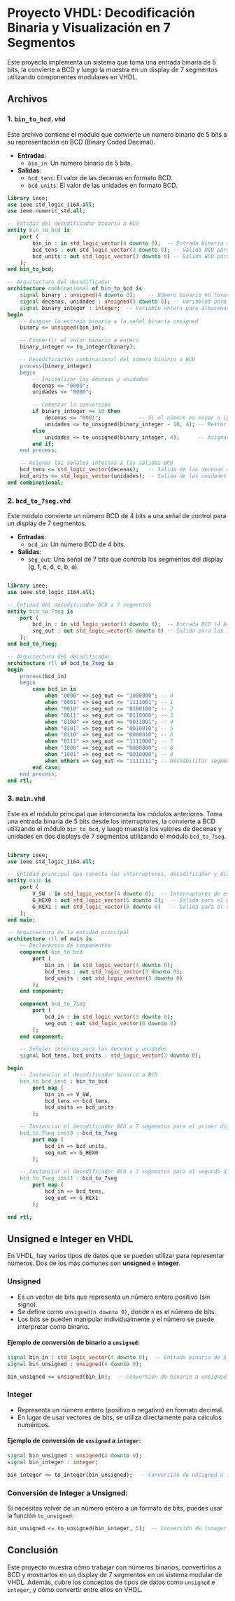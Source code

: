 # Proyecto VHDL: Decodificación Binaria y Visualización en 7 Segmentos

Este proyecto implementa un sistema que toma una entrada binaria de 5 bits, la convierte a BCD y luego la muestra en un display de 7 segmentos utilizando componentes modulares en VHDL.

## Archivos

### 1. `bin_to_bcd.vhd`
Este archivo contiene el módulo que convierte un número binario de 5 bits a su representación en BCD (Binary Coded Decimal).

- **Entradas**:
  - `bin_in`: Un número binario de 5 bits.
- **Salidas**:
  - `bcd_tens`: El valor de las decenas en formato BCD.
  - `bcd_units`: El valor de las unidades en formato BCD.

```vhdl
library ieee;
use ieee.std_logic_1164.all;
use ieee.numeric_std.all;

-- Entidad del decodificador binario a BCD
entity bin_to_bcd is
    port (
        bin_in : in std_logic_vector(4 downto 0);  -- Entrada binaria de 5 bits
        bcd_tens : out std_logic_vector(3 downto 0); -- Salida BCD para las decenas
        bcd_units : out std_logic_vector(3 downto 0) -- Salida BCD para las unidades
    );
end bin_to_bcd;

-- Arquitectura del decodificador
architecture combinational of bin_to_bcd is
    signal binary : unsigned(4 downto 0);    -- Número binario en formato unsigned
    signal decenas, unidades : unsigned(3 downto 0); -- Variables para las decenas y unidades
    signal binary_integer : integer;  -- Variable entera para almacenar el valor de la entrada binaria
begin
    -- Asignar la entrada binaria a la señal binaria unsigned
    binary <= unsigned(bin_in);

    -- Convertir el valor binario a entero
    binary_integer <= to_integer(binary);

    -- Decodificación combinacional del número binario a BCD
    process(binary_integer)
    begin
        -- Inicializar las decenas y unidades
        decenas <= "0000";
        unidades <= "0000";

        -- Comenzar la conversión
        if binary_integer >= 10 then
            decenas <= "0001";            -- Si el número es mayor o igual a 10, hay una decena
            unidades <= to_unsigned(binary_integer - 10, 4); -- Restar 10 para obtener las unidades
        else
            unidades <= to_unsigned(binary_integer, 4);      -- Asignar el valor binario a las unidades
        end if;
    end process;

    -- Asignar las señales internas a las salidas BCD
    bcd_tens <= std_logic_vector(decenas);   -- Salida de las decenas en BCD
    bcd_units <= std_logic_vector(unidades); -- Salida de las unidades en BCD
end combinational;

```

### 2. `bcd_to_7seg.vhd`
Este módulo convierte un número BCD de 4 bits a una señal de control para un display de 7 segmentos.

- **Entradas**:
  - `bcd_in`: Un número BCD de 4 bits.
- **Salidas**:
  - `seg_out`: Una señal de 7 bits que controla los segmentos del display (g, f, e, d, c, b, a).

```vhdl

library ieee;
use ieee.std_logic_1164.all;

-- Entidad del decodificador BCD a 7 segmentos
entity bcd_to_7seg is
    port (
        bcd_in : in std_logic_vector(3 downto 0);  -- Entrada BCD (4 bits)
        seg_out : out std_logic_vector(6 downto 0) -- Salida para los 7 segmentos (a, b, c, d, e, f, g)
    );
end bcd_to_7seg;

-- Arquitectura del decodificador
architecture rtl of bcd_to_7seg is
begin
    process(bcd_in)
    begin
        case bcd_in is
            when "0000" => seg_out <= "1000000"; -- 0
            when "0001" => seg_out <= "1111001"; -- 1
            when "0010" => seg_out <= "0100100"; -- 2
            when "0011" => seg_out <= "0110000"; -- 3
            when "0100" => seg_out <= "0011001"; -- 4
            when "0101" => seg_out <= "0010010"; -- 5
            when "0110" => seg_out <= "0000010"; -- 6
            when "0111" => seg_out <= "1111000"; -- 7
            when "1000" => seg_out <= "0000000"; -- 8
            when "1001" => seg_out <= "0010000"; -- 9
            when others => seg_out <= "1111111"; -- Deshabilitar segmentos
        end case;
    end process;
end rtl;

```

### 3. `main.vhd`
Este es el módulo principal que interconecta los módulos anteriores. Toma una entrada binaria de 5 bits desde los interruptores, la convierte a BCD utilizando el módulo `bin_to_bcd`, y luego muestra los valores de decenas y unidades en dos displays de 7 segmentos utilizando el módulo `bcd_to_7seg`.

```vhdl

library ieee;
use ieee.std_logic_1164.all;

-- Entidad principal que conecta los interruptores, decodificador y displays de 7 segmentos
entity main is
    port (
        V_SW : in std_logic_vector(4 downto 0);  -- Interruptores de entrada (binario de 5 bits)
        G_HEX0 : out std_logic_vector(6 downto 0);  -- Salida para el primer display de 7 segmentos
        G_HEX1 : out std_logic_vector(6 downto 0)   -- Salida para el segundo display de 7 segmentos
    );
end main;

-- Arquitectura de la entidad principal
architecture rtl of main is
    -- Declaración de componentes
    component bin_to_bcd
        port (
            bin_in : in std_logic_vector(4 downto 0);
            bcd_tens : out std_logic_vector(3 downto 0);
            bcd_units : out std_logic_vector(3 downto 0)
        );
    end component;

    component bcd_to_7seg
        port (
            bcd_in : in std_logic_vector(3 downto 0);
            seg_out : out std_logic_vector(6 downto 0)
        );
    end component;

    -- Señales internas para las decenas y unidades
    signal bcd_tens, bcd_units : std_logic_vector(3 downto 0);

begin
    -- Instanciar el decodificador binario a BCD
    bin_to_bcd_inst : bin_to_bcd
        port map (
            bin_in => V_SW,
            bcd_tens => bcd_tens,
            bcd_units => bcd_units
        );

    -- Instanciar el decodificador BCD a 7 segmentos para el primer dígito (unidades)
    bcd_to_7seg_inst0 : bcd_to_7seg
        port map (
            bcd_in => bcd_units,
            seg_out => G_HEX0
        );

    -- Instanciar el decodificador BCD a 7 segmentos para el segundo dígito (decenas)
    bcd_to_7seg_inst1 : bcd_to_7seg
        port map (
            bcd_in => bcd_tens,
            seg_out => G_HEX1
        );

end rtl;

```

## Unsigned e Integer en VHDL

En VHDL, hay varios tipos de datos que se pueden utilizar para representar números. Dos de los más comunes son **unsigned** e **integer**.

### **Unsigned**
- Es un vector de bits que representa un número entero positivo (sin signo).
- Se define como `unsigned(n downto 0)`, donde `n` es el número de bits.
- Los bits se pueden manipular individualmente y el número se puede interpretar como binario.

#### Ejemplo de conversión de binario a `unsigned`:
```vhdl
signal bin_in : std_logic_vector(4 downto 0);  -- Entrada binaria de 5 bits
signal bin_unsigned : unsigned(4 downto 0);

bin_unsigned <= unsigned(bin_in);  -- Conversión de binario a unsigned
```

### **Integer**
- Representa un número entero (positivo o negativo) en formato decimal.
- En lugar de usar vectores de bits, se utiliza directamente para cálculos numéricos.

#### Ejemplo de conversión de `unsigned` a `integer`:
```vhdl
signal bin_unsigned : unsigned(4 downto 0);
signal bin_integer : integer;

bin_integer <= to_integer(bin_unsigned);  -- Conversión de unsigned a integer
```

### Conversión de Integer a Unsigned:
Si necesitas volver de un número entero a un formato de bits, puedes usar la función `to_unsigned`:
```vhdl
bin_unsigned <= to_unsigned(bin_integer, 5);  -- Conversión de integer a unsigned (5 bits)
```

## Conclusión

Este proyecto muestra cómo trabajar con números binarios, convertirlos a BCD y mostrarlos en un display de 7 segmentos en un sistema modular de VHDL. Además, cubre los conceptos de tipos de datos como `unsigned` e `integer`, y cómo convertir entre ellos en VHDL.
